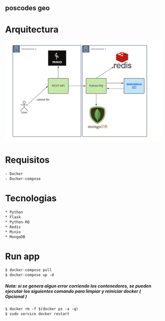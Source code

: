 ## poscodes geo

# Arquitectura

![arquitecture](./readme_img/mi_aguila.png)

# Requisitos

    - Docker
    - Docker-compose

# Tecnologias

    * Python
    * Flask
    * Python-RQ
    * Redis
    * Minio
    * MongoDB

# Run app

    $ docker-compose pull
    $ docker-compose up -d


##### Nota: si se genera algun error corriendo los contenedores, se pueden ejecutar los siguientes comando para limpiar y reiniciar docker ( Opcional )

    $ docker rm -f $(docker ps -a -q)
    $ sudo service docker restart


